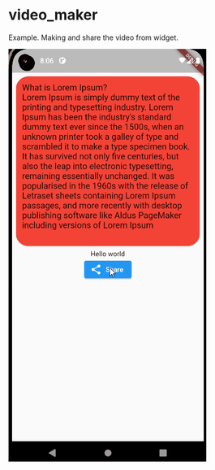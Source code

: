 # video_maker

Example. Making and share the video from widget.

![static/preview.mp4](./static/preview.gif)
